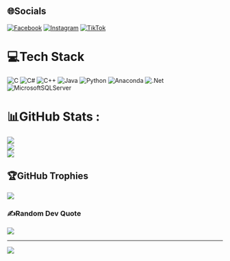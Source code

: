 
## 🌐Socials
[![Facebook](https://img.shields.io/badge/Facebook-%231877F2.svg?logo=Facebook&logoColor=white)](https://facebook.com/nqk.t2506/) [![Instagram](https://img.shields.io/badge/Instagram-%23E4405F.svg?logo=Instagram&logoColor=white)](https://instagram.com/_wiz.kt256) [![TikTok](https://img.shields.io/badge/TikTok-%23000000.svg?logo=TikTok&logoColor=white)](https://tiktok.com/@_nqk.t) 

# 💻Tech Stack
![C](https://img.shields.io/badge/c-%2300599C.svg?style=flat-square&logo=c&logoColor=white) ![C#](https://img.shields.io/badge/c%23-%23239120.svg?style=flat-square&logo=c-sharp&logoColor=white) ![C++](https://img.shields.io/badge/c++-%2300599C.svg?style=flat-square&logo=c%2B%2B&logoColor=white) ![Java](https://img.shields.io/badge/java-%23ED8B00.svg?style=flat-square&logo=java&logoColor=white) ![Python](https://img.shields.io/badge/python-3670A0?style=flat-square&logo=python&logoColor=ffdd54) ![Anaconda](https://img.shields.io/badge/Anaconda-%2344A833.svg?style=flat-square&logo=anaconda&logoColor=white) ![.Net](https://img.shields.io/badge/.NET-5C2D91?style=flat-square&logo=.net&logoColor=white) ![MicrosoftSQLServer](https://img.shields.io/badge/Microsoft%20SQL%20Sever-CC2927?style=flat-square&logo=microsoft%20sql%20server&logoColor=white)
# 📊GitHub Stats :
![](https://github-readme-stats.vercel.app/api?username=nqkt256&theme=react&hide_border=false&include_all_commits=false&count_private=false)<br/>
![](https://github-readme-streak-stats.herokuapp.com/?user=nqkt256&theme=react&hide_border=false)<br/>
![](https://github-readme-stats.vercel.app/api/top-langs/?username=nqkt256&theme=react&hide_border=false&include_all_commits=false&count_private=false&layout=compact)

## 🏆GitHub Trophies
 ![](https://github-trophies.vercel.app/?username=nqkt256&theme=tokyonight&no-frame=false&no-bg=false&margin-w=4)

### ✍️Random Dev Quote
![](https://quotes-github-readme.vercel.app/api?type=horizontal&theme=tokyonight)


---
[![](https://visitcount.itsvg.in/api?id=nqkt256&icon=0&color=12)](https://visitcount.itsvg.in)
